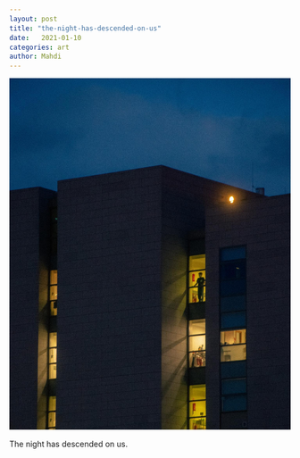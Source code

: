 ```yaml
---
layout: post
title: "the-night-has-descended-on-us"
date:   2021-01-10
categories: art
author: Mahdi
---
```


![the-night-has-descended-on-us](/img/arts/the-night-has-descended-on-us.jpg)

<span class='image-details'>
The night has descended on us.
</span>
